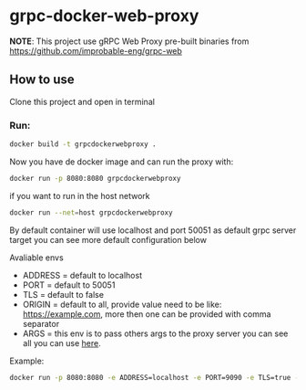# grpc-docker-web-proxy

**NOTE**: This project use gRPC Web Proxy pre-built binaries from https://github.com/improbable-eng/grpc-web 

## How to use

Clone this project and open in terminal

### Run:

```bash
docker build -t grpcdockerwebproxy .
```

Now you have de docker image and can run the proxy with:

```bash
docker run -p 8080:8080 grpcdockerwebproxy
```

if you want to run in the host network

```bash
docker run --net=host grpcdockerwebproxy
```

By default container will use localhost and port 50051 as default grpc server target you can see more default configuration below

Avaliable envs

- ADDRESS = default to localhost
- PORT = default to 50051
- TLS = default to false
- ORIGIN = default to all, provide value need to be like: https://example.com, more then one can be provided with comma separator
- ARGS = this env is to pass others args to the proxy server you can see all you can use [here](https://github.com/improbable-eng/grpc-web/tree/master/go/grpcwebproxy).

Example: 

```bash
docker run -p 8080:8080 -e ADDRESS=localhost -e PORT=9090 -e TLS=true -e ORIGIN="https://mydomain.com" -e ARGS="--server_tls_cert_file=../../misc/localhost.crt --server_tls_key_file=../../misc/localhost.key" grpcwebproxy
```

